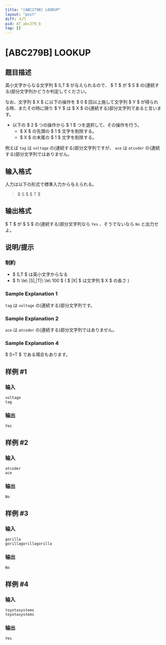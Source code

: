 ```yaml
---
title: "[ABC279B] LOOKUP"
layout: "post"
diff: 入门
pid: AT_abc279_b
tag: []
---
```


# [ABC279B] LOOKUP

## 题目描述

[problemUrl]: https://atcoder.jp/contests/abc279/tasks/abc279_b

英小文字からなる文字列 $ S,T $ が与えられるので、 $ T $ が $ S $ の(連続する)部分文字列かどうか判定してください。

なお、文字列 $ X $ に以下の操作を $ 0 $ 回以上施して文字列 $ Y $ が得られる時、またその時に限り $ Y $ は $ X $ の(連続する)部分文字列であると言います。

- 以下の $ 2 $ つの操作から $ 1 $ つを選択して、その操作を行う。
  - $ X $ の先頭の $ 1 $ 文字を削除する。
  - $ X $ の末尾の $ 1 $ 文字を削除する。

例えば `tag` は `voltage` の(連続する)部分文字列ですが、 `ace` は `atcoder` の(連続する)部分文字列ではありません。

## 输入格式

入力は以下の形式で標準入力から与えられる。

> $ S $ $ T $

## 输出格式

$ T $ が $ S $ の(連続する)部分文字列なら `Yes` 、そうでないなら `No` と出力せよ。

## 说明/提示

### 制約

- $ S,T $ は英小文字からなる
- $ 1\ \le\ |S|,|T|\ \le\ 100 $ ( $ |X| $ は文字列 $ X $ の長さ )

### Sample Explanation 1

`tag` は `voltage` の(連続する)部分文字列です。

### Sample Explanation 2

`ace` は `atcoder` の(連続する)部分文字列ではありません。

### Sample Explanation 4

$ S=T $ である場合もあります。

## 样例 #1

### 输入

```
voltage
tag
```

### 输出

```
Yes
```

## 样例 #2

### 输入

```
atcoder
ace
```

### 输出

```
No
```

## 样例 #3

### 输入

```
gorilla
gorillagorillagorilla
```

### 输出

```
No
```

## 样例 #4

### 输入

```
toyotasystems
toyotasystems
```

### 输出

```
Yes
```

